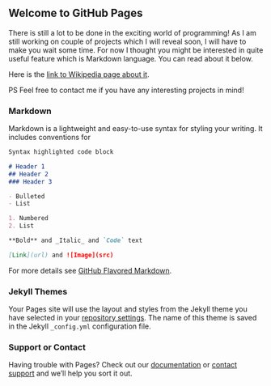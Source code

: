 ## Welcome to GitHub Pages

There is still a lot to be done in the exciting world of programming! As I am still working on couple of projects which I will reveal soon, I will have to make you wait some time. For now I thought you might be interested in quite useful feature which is Markdown language. You can read about it below.

Here is the [link to Wikipedia page about it](https://en.wikipedia.org/wiki/Markdown).

PS Feel free to contact me if you have any interesting projects in mind!

### Markdown

Markdown is a lightweight and easy-to-use syntax for styling your writing. It includes conventions for

```markdown
Syntax highlighted code block

# Header 1
## Header 2
### Header 3

- Bulleted
- List

1. Numbered
2. List

**Bold** and _Italic_ and `Code` text

[Link](url) and ![Image](src)
```

For more details see [GitHub Flavored Markdown](https://guides.github.com/features/mastering-markdown/).

### Jekyll Themes

Your Pages site will use the layout and styles from the Jekyll theme you have selected in your [repository settings](https://github.com/Tymotheus/Tymotheus.github.io/settings). The name of this theme is saved in the Jekyll `_config.yml` configuration file.

### Support or Contact

Having trouble with Pages? Check out our [documentation](https://help.github.com/categories/github-pages-basics/) or [contact support](https://github.com/contact) and we’ll help you sort it out.
